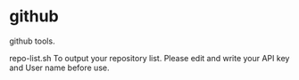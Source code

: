 # github
github tools.

repo-list.sh
To output your repository list. Please edit and write your API key and User name before use.

